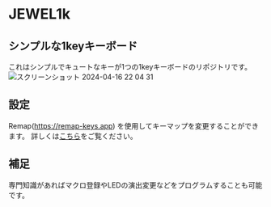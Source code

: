 # JEWEL1k

## シンプルな1keyキーボード
これはシンプルでキュートなキーが1つの1keyキーボードのリポジトリです。
![スクリーンショット 2024-04-16 22 04 31](https://github.com/fooping-tech/JEWEL1k/assets/4471301/9542fb44-82ba-4e03-a5d2-f8069359e2b3)


## 設定
Remap(https://remap-keys.app)
を使用してキーマップを変更することができます。
詳しくは[こちら](https://github.com/fooping-tech/JEWEL1k/blob/main/setting/HowToCustom.md)をご覧ください。

## 補足
専門知識があればマクロ登録やLEDの演出変更などをプログラムすることも可能です。
